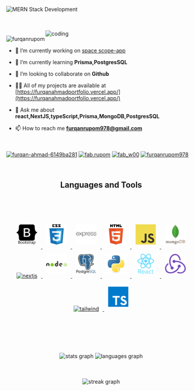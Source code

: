 
![MERN Stack Development](https://i.ibb.co/K0tV2c3/Make-your-README.png)


<br>
<br>
<img align="right" width="400" alt="coding" src="https://media.tenor.com/flflC6GFzO8AAAAd/sultan-alrefaei-programmer.gif" />

<p align="left"> <img src="https://komarev.com/ghpvc/?username=furqanrupom&label=Profile%20views&color=0e75b6&style=flat" alt="furqanrupom" /> </p>

- 🔭 I’m currently working on [space scope-app](https://github.com/furqanRupom/space_scope-app)

- 🌱 I’m currently learning **Prisma,PostgresSQL**

- 👯 I’m looking to collaborate on **Github**

- 👨‍💻 All of my projects are available at [https://furqanahmadportfolio.vercel.app/](https://furqanahmadportfolio.vercel.app/)

- 💬 Ask me about **react,NextJS,typeScript,Prisma,MongoDB,PostgresSQL**

- 📫 How to reach me **furqanrupom978@gmail.com**



<br>
<p align="left">
<a href="https://linkedin.com/in/furqan-ahmad-6149ba281" target="blank"><img align="center" src="https://raw.githubusercontent.com/rahuldkjain/github-profile-readme-generator/master/src/images/icons/Social/linked-in-alt.svg" alt="furqan-ahmad-6149ba281" height="30" width="40" /></a>
<a href="https://fb.com/fab.rupom" target="blank"><img align="center" src="https://raw.githubusercontent.com/rahuldkjain/github-profile-readme-generator/master/src/images/icons/Social/facebook.svg" alt="fab.rupom" height="30" width="40" /></a>
<a href="https://instagram.com/fab_w00" target="blank"><img align="center" src="https://raw.githubusercontent.com/rahuldkjain/github-profile-readme-generator/master/src/images/icons/Social/instagram.svg" alt="fab_w00" height="30" width="40" /></a>
<a href="https://www.leetcode.com/furqanrupom978" target="blank"><img align="center" src="https://raw.githubusercontent.com/rahuldkjain/github-profile-readme-generator/master/src/images/icons/Social/leet-code.svg" alt="furqanrupom978" height="30" width="40" /></a>
</p>
<br>

<div align="center">

<h2 align="center">Languages and Tools</h3>
<br>
<br>
<br>
 <p align="center">
        <a href="https://getbootstrap.com" target="_blank" rel="noreferrer">
            <img src="https://raw.githubusercontent.com/devicons/devicon/master/icons/bootstrap/bootstrap-plain-wordmark.svg" alt="bootstrap" width="55" height="55" style="margin: 10px;" />
        </a>
        <a href="https://www.w3schools.com/css/" target="_blank" rel="noreferrer">
            <img src="https://raw.githubusercontent.com/devicons/devicon/master/icons/css3/css3-original-wordmark.svg" alt="css3" width="55" height="55" style="margin: 10px;" />
        </a>
        <a href="https://expressjs.com" target="_blank" rel="noreferrer">
            <img src="https://raw.githubusercontent.com/devicons/devicon/master/icons/express/express-original-wordmark.svg" alt="express" width="55" height="55" style="margin: 10px;" />
        </a>
        <a href="https://www.w3.org/html/" target="_blank" rel="noreferrer">
            <img src="https://raw.githubusercontent.com/devicons/devicon/master/icons/html5/html5-original-wordmark.svg" alt="html5" width="55" height="55" style="margin: 10px;" />
        </a>
        <a href="https://developer.mozilla.org/en-US/docs/Web/JavaScript" target="_blank" rel="noreferrer">
            <img src="https://raw.githubusercontent.com/devicons/devicon/master/icons/javascript/javascript-original.svg" alt="javascript" width="55" height="55" style="margin: 10px;" />
        </a>
        <a href="https://www.mongodb.com/" target="_blank" rel="noreferrer">
            <img src="https://raw.githubusercontent.com/devicons/devicon/master/icons/mongodb/mongodb-original-wordmark.svg" alt="mongodb" width="55" height="55" style="margin: 10px;" />
        </a>
        <a href="https://nextjs.org/" target="_blank" rel="noreferrer">
            <img src="https://cdn.worldvectorlogo.com/logos/nextjs-5.svg" alt="nextjs" width="55" height="55" style="margin: 10px;" />
        </a>
        <a href="https://nodejs.org" target="_blank" rel="noreferrer">
            <img src="https://raw.githubusercontent.com/devicons/devicon/master/icons/nodejs/nodejs-original-wordmark.svg" alt="nodejs" width="55" height="55" style="margin: 10px;" />
        </a>
        <a href="https://www.postgresql.org" target="_blank" rel="noreferrer">
            <img src="https://raw.githubusercontent.com/devicons/devicon/master/icons/postgresql/postgresql-original-wordmark.svg" alt="postgresql" width="55" height="55" style="margin: 10px;" />
        </a>
        <a href="https://www.python.org" target="_blank" rel="noreferrer">
            <img src="https://raw.githubusercontent.com/devicons/devicon/master/icons/python/python-original.svg" alt="python" width="55" height="55" style="margin: 10px;" />
        </a>
        <a href="https://reactjs.org/" target="_blank" rel="noreferrer">
            <img src="https://raw.githubusercontent.com/devicons/devicon/master/icons/react/react-original-wordmark.svg" alt="react" width="55" height="55" style="margin: 10px;" />
        </a>
        <a href="https://redux.js.org" target="_blank" rel="noreferrer">
            <img src="https://raw.githubusercontent.com/devicons/devicon/master/icons/redux/redux-original.svg" alt="redux" width="55" height="55" style="margin: 10px;" />
        </a>
        <a href="https://tailwindcss.com/" target="_blank" rel="noreferrer">
            <img src="https://www.vectorlogo.zone/logos/tailwindcss/tailwindcss-icon.svg" alt="tailwind" width="55" height="55" style="margin: 10px;" />
        </a>
        <a href="https://www.typescriptlang.org/" target="_blank" rel="noreferrer">
            <img src="https://raw.githubusercontent.com/devicons/devicon/master/icons/typescript/typescript-original.svg" alt="typescript" width="55" height="55" style="margin: 10px;" />
        </a>
    </p>
</div>

<br>
<br>
<br>
<br>
<br>

<div  align="center">
  <img src="https://github-readme-stats.vercel.app/api?username=furqanrupom&hide_title=false&hide_rank=false&show_icons=true&include_all_commits=true&count_private=true&disable_animations=false&theme=dracula&locale=en&hide_border=false" height="180" alt="stats graph"  />
  <img src="https://github-readme-stats.vercel.app/api/top-langs?username=furqanrupom&locale=en&hide_title=false&layout=compact&card_width=320&langs_count=5&theme=dracula&hide_border=false" height="180" alt="languages graph"  />
</div>
<br>
<br>
<br>



<div align="center">
  <img src="https://streak-stats.demolab.com?user=furqanrupom&locale=en&mode=daily&theme=dark&hide_border=false&border_radius=5&order=3" height="220" alt="streak graph"  />
</div>



